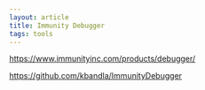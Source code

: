 ```yaml
---
layout: article
title: Immunity Debugger
tags: tools 
---
```




<https://www.immunityinc.com/products/debugger/>

<https://github.com/kbandla/ImmunityDebugger>